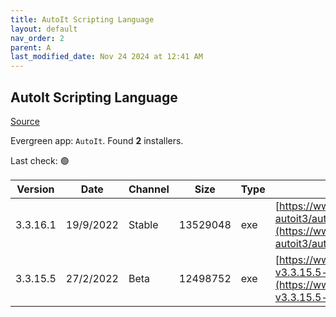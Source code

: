 ```yaml
---
title: AutoIt Scripting Language
layout: default
nav_order: 2
parent: A
last_modified_date: Nov 24 2024 at 12:41 AM
---
```


## AutoIt Scripting Language

[Source](https://www.autoitscript.com/site/autoit/)

Evergreen app: `AutoIt`. Found **2** installers.

Last check: 🟢

| Version  | Date      | Channel | Size     | Type | URI                                                                                                                                                                              |
| -------- | --------- | ------- | -------- | ---- | -------------------------------------------------------------------------------------------------------------------------------------------------------------------------------- |
| 3.3.16.1 | 19/9/2022 | Stable  | 13529048 | exe  | [https://www.autoitscript.com/cgi-bin/getfile.pl?autoit3/autoit-v3.3.16.1-setup.exe](https://www.autoitscript.com/cgi-bin/getfile.pl?autoit3/autoit-v3.3.16.1-setup.exe)         |
| 3.3.15.5 | 27/2/2022 | Beta    | 12498752 | exe  | [https://www.autoitscript.com/autoit3/files/beta/autoit/autoit-v3.3.15.5-beta-setup.exe](https://www.autoitscript.com/autoit3/files/beta/autoit/autoit-v3.3.15.5-beta-setup.exe) |
